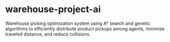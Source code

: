 # warehouse-project-ai
Warehouse picking optimization system using A* search and genetic algorithms to efficiently distribute product pickups among agents, minimize traveled distance, and reduce collisions.
